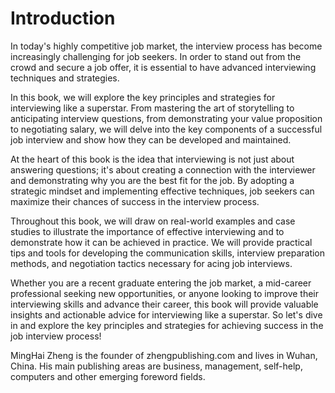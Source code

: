 # Introduction

In today's highly competitive job market, the interview process has become increasingly challenging for job seekers. In order to stand out from the crowd and secure a job offer, it is essential to have advanced interviewing techniques and strategies.

In this book, we will explore the key principles and strategies for interviewing like a superstar. From mastering the art of storytelling to anticipating interview questions, from demonstrating your value proposition to negotiating salary, we will delve into the key components of a successful job interview and show how they can be developed and maintained.

At the heart of this book is the idea that interviewing is not just about answering questions; it's about creating a connection with the interviewer and demonstrating why you are the best fit for the job. By adopting a strategic mindset and implementing effective techniques, job seekers can maximize their chances of success in the interview process.

Throughout this book, we will draw on real-world examples and case studies to illustrate the importance of effective interviewing and to demonstrate how it can be achieved in practice. We will provide practical tips and tools for developing the communication skills, interview preparation methods, and negotiation tactics necessary for acing job interviews.

Whether you are a recent graduate entering the job market, a mid-career professional seeking new opportunities, or anyone looking to improve their interviewing skills and advance their career, this book will provide valuable insights and actionable advice for interviewing like a superstar. So let's dive in and explore the key principles and strategies for achieving success in the job interview process!

MingHai Zheng is the founder of zhengpublishing.com and lives in Wuhan, China. His main publishing areas are business, management, self-help, computers and other emerging foreword fields.
